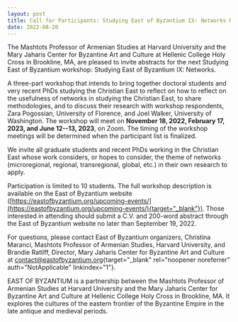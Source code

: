 ```yaml
---
layout: post
title: Call for Participants: Studying East of Byzantium IX: Networks MJCBAC
date: 2022-08-20
---
```


The Mashtots Professor of Armenian Studies at Harvard University and the
Mary Jaharis Center for Byzantine Art and Culture at Hellenic College
Holy Cross in Brookline, MA, are pleased to invite abstracts for the
next Studying East of Byzantium workshop: Studying East of Byzantium IX:
Networks.

A three-part workshop that intends to bring
together doctoral students and very recent PhDs studying the Christian
East to reflect on how to reflect on the usefulness of networks in
studying the Christian East, to share methodologies, and to discuss
their research with workshop respondents, Zara Pogossian, University of
Florence, and Joel Walker, University of Washington. The workshop will
meet on **November 18, 2022, February 17, 2023, and June 12--13, 2023**,
on Zoom. The timing of the workshop meetings will be determined when the
participant list is finalized.

We invite all graduate
students and recent PhDs working in the Christian East whose work
considers, or hopes to consider, the theme of networks (microregional,
regional, transregional, global, etc.) in their own research to
apply.

Participation is limited to 10 students. The full
workshop description is available on the East of Byzantium website
([https://eastofbyzantium.org/upcoming-events/](https://eastofbyzantium.org/upcoming-events/){target="_blank"}).
Those interested in attending should submit a C.V. and 200-word abstract
through the East of Byzantium website no later than September 19,
2022.

For questions, please contact East of Byzantium
organizers, Christina Maranci, Mashtots Professor of Armenian Studies,
Harvard University, and Brandie Ratliff, Director, Mary Jaharis Center
for Byzantine Art and Culture at
[contact@eastofbyzantium.org](mailto:contact@eastofbyzantium.org){target="_blank"
rel="noopener noreferrer" auth="NotApplicable"
linkindex="1"}.

EAST OF BYZANTIUM is a partnership between
the Mashtots Professor of Armenian Studies at Harvard University and the
Mary Jaharis Center for Byzantine Art and Culture at Hellenic College
Holy Cross in Brookline, MA. It explores the cultures of the eastern
frontier of the Byzantine Empire in the late antique and medieval
periods.
